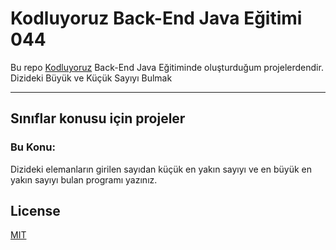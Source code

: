 # Kodluyoruz Back-End Java Eğitimi 044

Bu repo [Kodluyoruz](https://www.kodluyoruz.org) Back-End Java Eğitiminde 
oluşturduğum projelerdendir.
Dizideki Büyük ve Küçük Sayıyı Bulmak

---
## Sınıflar konusu için projeler
### Bu Konu:

Dizideki elemanların girilen sayıdan küçük en yakın sayıyı ve en büyük en yakın sayıyı bulan programı yazınız.

## License
[MIT](https://choosealicense.com/licenses/mit/)
